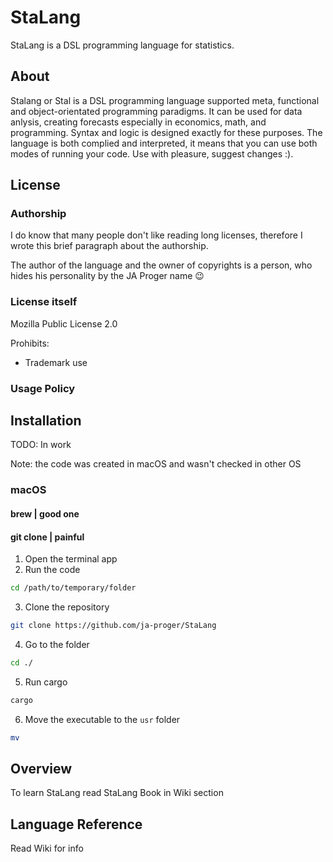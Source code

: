 # StaLang
StaLang is a DSL programming language for statistics. 

## About

Stalang or Stal is a DSL programming language supported meta, functional and object-orientated programming paradigms.
It can be used for data anlysis, creating forecasts especially in economics, math, and programming.
Syntax and logic is designed exactly for these purposes.
The language is both complied and interpreted, it means that you can use both modes of running your code.
Use with pleasure, suggest changes :).

## License

### Authorship
I do know that many people don't like reading long licenses, therefore I wrote this brief paragraph about the authorship.

The author of the language and the owner of copyrights is a person, who hides his personality by the JA Proger name 😉

### License itself
Mozilla Public License 2.0

Prohibits:
- Trademark use

### Usage Policy


## Installation
TODO: In work

Note: the code was created in macOS and wasn't checked in other OS

### macOS

#### brew | good one

#### git clone | painful

1. Open the terminal app
2. Run the code
```bash
cd /path/to/temporary/folder
```
3. Clone the repository 
```bash
git clone https://github.com/ja-proger/StaLang
```
4. Go to the folder
```bash
cd ./
```
5. Run cargo
```bash
cargo 
```
6. Move the executable to the `usr` folder
```bash
mv  
```

## Overview

To learn StaLang read StaLang Book in Wiki section

## Language Reference 
Read Wiki for info


